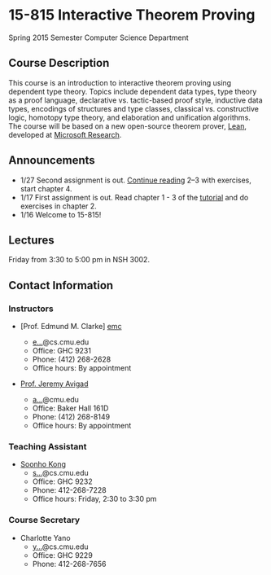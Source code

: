 15-815 Interactive Theorem Proving
==================================
Spring 2015 Semester
Computer Science Department

Course Description
------------------

This course is an introduction to interactive theorem proving using
dependent type theory. Topics include dependent data types, type
theory as a proof language, declarative vs. tactic-based proof style,
inductive data types, encodings of structures and type classes,
classical vs. constructive logic, homotopy type theory, and
elaboration and unification algorithms. The course will be based on a
new open-source theorem prover, [Lean][lean], developed at [Microsoft Research][msr].

[lean]: http://leanprover.net
[msr]: http://research.microsoft.com

Announcements
-------------
 * 1/27 Second assignment is out. [Continue reading][tutorial] 2–3 with exercises, start chapter 4.
 * 1/17 First assignment is out. Read chapter 1 - 3 of the [tutorial] and do exercises in chapter 2.
 * 1/16 Welcome to 15-815!

[tutorial]: https://leanprover.net/tutorial

Lectures
--------
Friday from 3:30 to 5:00 pm in NSH 3002.

Contact Information
-------------------
### Instructors

 * [Prof. Edmund M. Clarke] [emc]
    - <a href="http://www.google.com/recaptcha/mailhide/d?k=01lwLCdea0qhtGLlcCS1A9sA==&amp;c=ElbOJyDEBklhtLpdVM-1qw==" onclick="window.open('http://www.google.com/recaptcha/mailhide/d?k\07501lwLCdea0qhtGLlcCS1A9sA\75\75\46c\75ElbOJyDEBklhtLpdVM-1qw\75\075', '', 'toolbar=0,scrollbars=0,location=0,statusbar=0,menubar=0,resizable=0,width=500,height=300'); return false;" title="Reveal this e-mail address">e...</a>@cs.cmu.edu
    - Office: GHC 9231
    - Phone: (412) 268-2628
    - Office hours: By appointment

 * [Prof. Jeremy Avigad][avigad]
    - <a href="http://www.google.com/recaptcha/mailhide/d?k=01O3Vm2G-Srb10XpHacEZY1w==&amp;c=DAOn0cegT5wqYhl_RrPAqg==" onclick="window.open('http://www.google.com/recaptcha/mailhide/d?k\07501O3Vm2G-Srb10XpHacEZY1w\75\75\46c\75DAOn0cegT5wqYhl_RrPAqg\75\075', '', 'toolbar=0,scrollbars=0,location=0,statusbar=0,menubar=0,resizable=0,width=500,height=300'); return false;" title="Reveal this e-mail address">a...</a>@cmu.edu
    - Office: Baker Hall 161D
    - Phone: (412) 268-8149
    - Office hours: By appointment


### Teaching Assistant
 * [Soonho Kong][soonhok]
    - <a href="http://www.google.com/recaptcha/mailhide/d?k=01iaYXZdE56XBtK6vYFu6SUQ==&amp;c=tqwrtyKuV2G_5rW2xV9WAmBaCZFBU47ztQhRx18qdHA=" onclick="window.open('http://www.google.com/recaptcha/mailhide/d?k\07501iaYXZdE56XBtK6vYFu6SUQ\75\75\46c\75tqwrtyKuV2G_5rW2xV9WAmBaCZFBU47ztQhRx18qdHA\075', '', 'toolbar=0,scrollbars=0,location=0,statusbar=0,menubar=0,resizable=0,width=500,height=300'); return false;" title="Reveal this e-mail address">s...</a>@cs.cmu.edu
    - Office: GHC 9232
    - Phone: 412-268-7228
    - Office hours: Friday, 2:30 to 3:30 pm


### Course Secretary
 * Charlotte Yano
    - <a href="http://www.google.com/recaptcha/mailhide/d?k=010DAhbdDd5qQnoe8PtRm7Lw==&amp;c=AJKOQ9xK0pW_4ceKmrbndQ==" onclick="window.open('http://www.google.com/recaptcha/mailhide/d?k\075010DAhbdDd5qQnoe8PtRm7Lw\75\75\46c\75AJKOQ9xK0pW_4ceKmrbndQ\75\075', '', 'toolbar=0,scrollbars=0,location=0,statusbar=0,menubar=0,resizable=0,width=500,height=300'); return false;" title="Reveal this e-mail address">y...</a>@cs.cmu.edu
    - Office: GHC 9229
    - Phone: 412-268-7656

[emc]: http://www.cs.cmu.edu/~emc
[avigad]: http://www.andrew.cmu.edu/user/avigad
[soonhok]: http://www.cs.cmu.edu/~soonhok
